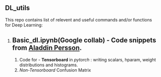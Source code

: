 ## DL_utils

This repo contains list of relevent and useful commands and/or functions for Deep Learning:

1. ## Basic_dl.ipynb(Google collab) - Code snippets from [Aladdin Persson](https://github.com/aladdinpersson/Machine-Learning-Collection).
    1. Code for - **Tensorboard** in *pytorch* : writing scalars, hparam, weight distributions and histograms.
    2. *Non-Tensorboard* Confusion Matrix
